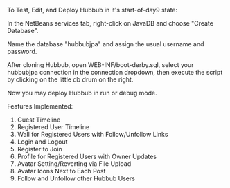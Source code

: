  To Test, Edit, and Deploy Hubbub in it's start-of-day9 state:

In the NetBeans services tab, right-click on JavaDB and choose "Create Database".

Name the database "hubbubjpa" and assign the usual username and password.

After cloning Hubbub, open WEB-INF/boot-derby.sql, select your hubbubjpa connection
in the connection dropdown, then execute the script by clicking on the little db drum
on the right.

Now you may deploy Hubbub in run or debug mode.

Features Implemented:
1) Guest Timeline
2) Registered User Timeline
3) Wall for Registered Users with Follow/Unfollow Links
4) Login and Logout
5) Register to Join
6) Profile for Registered Users with Owner Updates
7) Avatar Setting/Reverting via File Upload
8) Avatar Icons Next to Each Post
9) Follow and Unfollow other Hubbub Users
